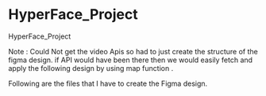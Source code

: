 # HyperFace_Project
HyperFace_Project

Note : Could Not get the video Apis so had to just create the structure of the figma design.
if API would have been there then we would easily fetch and apply the following design by using map function .

Following are the files that I have to create the Figma design.
